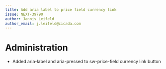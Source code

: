 ```yaml
---
title: Add aria label to price field currency link
issue: NEXT-39790
author: Jannis Leifeld
author_email: j.leifeld@cicada.com
---
```

# Administration
* Added aria-label and aria-pressed to sw-price-field currency link button
